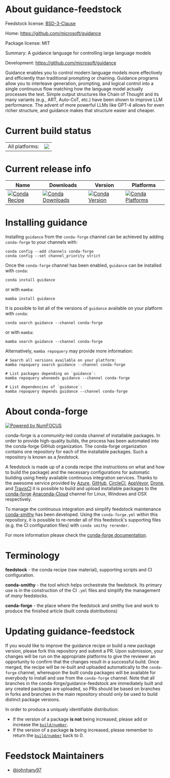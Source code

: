About guidance-feedstock
========================

Feedstock license: [BSD-3-Clause](https://github.com/conda-forge/guidance-feedstock/blob/main/LICENSE.txt)

Home: https://github.com/microsoft/guidance

Package license: MIT

Summary: A guidance language for controlling large language models

Development: https://github.com/microsoft/guidance

Guidance enables you to control modern language models more effectively and efficiently
than traditional prompting or chaining. Guidance programs allow you to interleave generation,
prompting, and logical control into a single continuous flow matching how the language model
actually processes the text. Simple output structures like Chain of Thought and its many
variants (e.g., ART, Auto-CoT, etc.) have been shown to improve LLM performance.
The advent of more powerful LLMs like GPT-4 allows for even richer structure, and guidance
makes that structure easier and cheaper.


Current build status
====================


<table><tr><td>All platforms:</td>
    <td>
      <a href="https://dev.azure.com/conda-forge/feedstock-builds/_build/latest?definitionId=19624&branchName=main">
        <img src="https://dev.azure.com/conda-forge/feedstock-builds/_apis/build/status/guidance-feedstock?branchName=main">
      </a>
    </td>
  </tr>
</table>

Current release info
====================

| Name | Downloads | Version | Platforms |
| --- | --- | --- | --- |
| [![Conda Recipe](https://img.shields.io/badge/recipe-guidance-green.svg)](https://anaconda.org/conda-forge/guidance) | [![Conda Downloads](https://img.shields.io/conda/dn/conda-forge/guidance.svg)](https://anaconda.org/conda-forge/guidance) | [![Conda Version](https://img.shields.io/conda/vn/conda-forge/guidance.svg)](https://anaconda.org/conda-forge/guidance) | [![Conda Platforms](https://img.shields.io/conda/pn/conda-forge/guidance.svg)](https://anaconda.org/conda-forge/guidance) |

Installing guidance
===================

Installing `guidance` from the `conda-forge` channel can be achieved by adding `conda-forge` to your channels with:

```
conda config --add channels conda-forge
conda config --set channel_priority strict
```

Once the `conda-forge` channel has been enabled, `guidance` can be installed with `conda`:

```
conda install guidance
```

or with `mamba`:

```
mamba install guidance
```

It is possible to list all of the versions of `guidance` available on your platform with `conda`:

```
conda search guidance --channel conda-forge
```

or with `mamba`:

```
mamba search guidance --channel conda-forge
```

Alternatively, `mamba repoquery` may provide more information:

```
# Search all versions available on your platform:
mamba repoquery search guidance --channel conda-forge

# List packages depending on `guidance`:
mamba repoquery whoneeds guidance --channel conda-forge

# List dependencies of `guidance`:
mamba repoquery depends guidance --channel conda-forge
```


About conda-forge
=================

[![Powered by
NumFOCUS](https://img.shields.io/badge/powered%20by-NumFOCUS-orange.svg?style=flat&colorA=E1523D&colorB=007D8A)](https://numfocus.org)

conda-forge is a community-led conda channel of installable packages.
In order to provide high-quality builds, the process has been automated into the
conda-forge GitHub organization. The conda-forge organization contains one repository
for each of the installable packages. Such a repository is known as a *feedstock*.

A feedstock is made up of a conda recipe (the instructions on what and how to build
the package) and the necessary configurations for automatic building using freely
available continuous integration services. Thanks to the awesome service provided by
[Azure](https://azure.microsoft.com/en-us/services/devops/), [GitHub](https://github.com/),
[CircleCI](https://circleci.com/), [AppVeyor](https://www.appveyor.com/),
[Drone](https://cloud.drone.io/welcome), and [TravisCI](https://travis-ci.com/)
it is possible to build and upload installable packages to the
[conda-forge](https://anaconda.org/conda-forge) [Anaconda-Cloud](https://anaconda.org/)
channel for Linux, Windows and OSX respectively.

To manage the continuous integration and simplify feedstock maintenance
[conda-smithy](https://github.com/conda-forge/conda-smithy) has been developed.
Using the ``conda-forge.yml`` within this repository, it is possible to re-render all of
this feedstock's supporting files (e.g. the CI configuration files) with ``conda smithy rerender``.

For more information please check the [conda-forge documentation](https://conda-forge.org/docs/).

Terminology
===========

**feedstock** - the conda recipe (raw material), supporting scripts and CI configuration.

**conda-smithy** - the tool which helps orchestrate the feedstock.
                   Its primary use is in the construction of the CI ``.yml`` files
                   and simplify the management of *many* feedstocks.

**conda-forge** - the place where the feedstock and smithy live and work to
                  produce the finished article (built conda distributions)


Updating guidance-feedstock
===========================

If you would like to improve the guidance recipe or build a new
package version, please fork this repository and submit a PR. Upon submission,
your changes will be run on the appropriate platforms to give the reviewer an
opportunity to confirm that the changes result in a successful build. Once
merged, the recipe will be re-built and uploaded automatically to the
`conda-forge` channel, whereupon the built conda packages will be available for
everybody to install and use from the `conda-forge` channel.
Note that all branches in the conda-forge/guidance-feedstock are
immediately built and any created packages are uploaded, so PRs should be based
on branches in forks and branches in the main repository should only be used to
build distinct package versions.

In order to produce a uniquely identifiable distribution:
 * If the version of a package **is not** being increased, please add or increase
   the [``build/number``](https://docs.conda.io/projects/conda-build/en/latest/resources/define-metadata.html#build-number-and-string).
 * If the version of a package **is** being increased, please remember to return
   the [``build/number``](https://docs.conda.io/projects/conda-build/en/latest/resources/define-metadata.html#build-number-and-string)
   back to 0.

Feedstock Maintainers
=====================

* [@johnhany97](https://github.com/johnhany97/)

